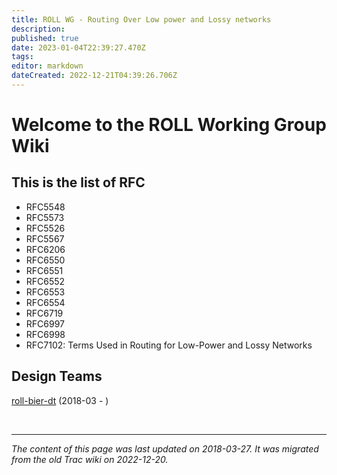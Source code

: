 ```yaml
---
title: ROLL WG - Routing Over Low power and Lossy networks
description: 
published: true
date: 2023-01-04T22:39:27.470Z
tags: 
editor: markdown
dateCreated: 2022-12-21T04:39:26.706Z
---
```


# Welcome to the ROLL Working Group Wiki
## This is the list of RFC

- RFC5548
- RFC5573
- RFC5526
- RFC5567
- RFC6206
- RFC6550
- RFC6551
- RFC6552
- RFC6553
- RFC6554
- RFC6719
- RFC6997
- RFC6998
- RFC7102: Terms Used in Routing for Low-Power and Lossy Networks 

## Design Teams

[roll-bier-dt](/group/roll/roll-bier-dt) (2018-03 - )

&nbsp;
&nbsp;
&nbsp;

---

*The content of this page was last updated on 2018-03-27. It was migrated from the old Trac wiki on 2022-12-20.*